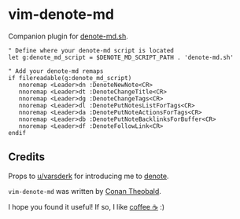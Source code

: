 # vim-denote-md

Companion plugin for [denote-md.sh](https://github.com/shuckster/denote-md).

```vim
" Define where your denote-md script is located
let g:denote_md_script = $DENOTE_MD_SCRIPT_PATH . 'denote-md.sh'

" Add your denote-md remaps
if filereadable(g:denote_md_script)
   nnoremap <Leader>dn :DenoteNewNote<CR>
   nnoremap <Leader>dt :DenoteChangeTitle<CR>
   nnoremap <Leader>dg :DenoteChangeTags<CR>
   nnoremap <Leader>dl :DenotePutNotesListForTags<CR>
   nnoremap <Leader>da :DenotePutNoteActionsForTags<CR>
   nnoremap <Leader>db :DenotePutNoteBacklinksForBuffer<CR>
   nnoremap <Leader>df :DenoteFollowLink<CR>
endif
```

## Credits

Props to
[u/varsderk](https://www.reddit.com/r/vim/comments/17vm4i8/re_denote_for_vim_fineill_make_a_crappy_version/)
for introducing me to [denote](https://protesilaos.com/emacs/denote).

`vim-denote-md` was written by [Conan Theobald](https://github.com/shuckster/).

I hope you found it useful! If so, I like [coffee ☕️](https://www.buymeacoffee.com/shuckster) :)

